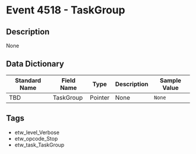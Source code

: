 # Event 4518 - TaskGroup

## Description
None

## Data Dictionary
|Standard Name|Field Name|Type|Description|Sample Value|
|---|---|---|---|---|
|TBD|TaskGroup|Pointer|None|`None`|

## Tags
* etw_level_Verbose
* etw_opcode_Stop
* etw_task_TaskGroup